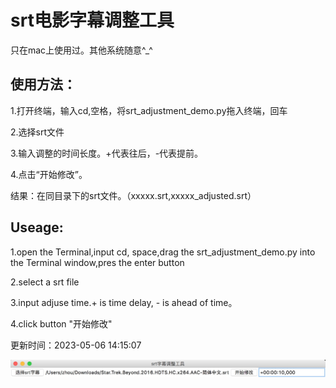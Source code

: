 srt电影字幕调整工具
============

只在mac上使用过。其他系统随意^_^

使用方法：
--------
1.打开终端，输入cd,空格，将srt_adjustment_demo.py拖入终端，回车

2.选择srt文件

3.输入调整的时间长度。+代表往后，-代表提前。

4.点击“开始修改”。

结果：在同目录下的srt文件。（xxxxx.srt,xxxxx_adjusted.srt）



Useage:
--------
1.open the Terminal,input cd, space,drag the srt_adjustment_demo.py into the Terminal window,pres the enter button

2.select a srt file

3.input adjuse time.+ is time delay, - is ahead of time。

4.click button "开始修改"

更新时间：2023-05-06 14:15:07



![](https://github.com/1394813277/srtAdjustmentTool/blob/master/727509A9-2E62-4407-A51C-2E97EF9B8938.png)
